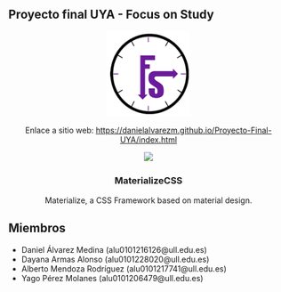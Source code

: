 ## Proyecto final UYA - Focus on Study</h1>

<p align="center">
  <a href="https://danielalvarezm.github.io/Proyecto-Final-UYA/index.html">
    <img src="images/logo.png" width="150" style="max-width:100%;">
  </a>
</p>

<p align="center">
  Enlace a sitio web: <a href="https://danielalvarezm.github.io/Proyecto-Final-UYA/index.html">https://danielalvarezm.github.io/Proyecto-Final-UYA/index.html</a>
</p>

<p align="center">
  <a href="http://materializecss.com/">
    <img src="http://materializecss.com/res/materialize.svg" style="max-width:100%;">
  </a>
</p>

<h3 align="center">MaterializeCSS</h3>
<p align="center">
  Materialize, a CSS Framework based on material design.
</p>

## Miembros

<ul>
  <li>Daniel Álvarez Medina (alu0101216126@ull.edu.es)</li>
  <li>Dayana Armas Alonso (alu0101228020@ull.edu.es)</li>
  <li>Alberto Mendoza Rodríguez (alu0101217741@ull.edu.es)</li>
  <li>Yago Pérez Molanes (alu0101206479@ull.edu.es)</li>
</ul>
